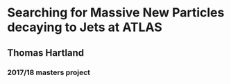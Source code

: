 # Searching for Massive New Particles decaying to Jets at ATLAS

## Thomas Hartland

### 2017/18 masters project
